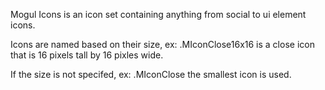 Mogul Icons is an icon set containing anything from social to ui element icons.

Icons are named based on their size, ex: .MIconClose16x16 is a close icon that is 16 pixels tall by 16 pixles wide.

If the size is not specifed, ex: .MIconClose the smallest icon is used.